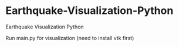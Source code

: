 # Earthquake-Visualization-Python
Earthquake Visualization Python

Run main.py for visualization (need to install vtk first)
